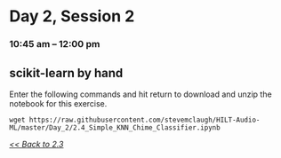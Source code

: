 # Day 2, Session 2
### 10:45 am – 12:00 pm

## scikit-learn by hand

Enter the following commands and hit return to download and unzip the notebook for this exercise.

```
wget https://raw.githubusercontent.com/stevemclaugh/HILT-Audio-ML/master/Day_2/2.4_Simple_KNN_Chime_Classifier.ipynb
```




[*<< Back to 2.3*](2.3.md)
